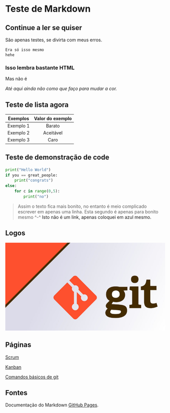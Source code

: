 # Teste de Markdown

## Continue a ler se quiser

São apenas testes, se divirta com meus erros.

````
Era só isso mesmo
hehe
````
### Isso lembra bastante HTML

Mas não é

*_Até aqui ainda não como que faço para mudar a cor._*

## Teste de lista agora

Exemplos | Valor do exemplo
---------|:--------:
Exemplo 1| Barato
Exemplo 2| Aceitável 
Exemplo 3| Caro

## Teste de demonstração de code
~~~~python
print("Hello World")
if you == great_people:
    print("congrats")
else:
    for c in range(0,5):
        print("no")
~~~~

>Assim o texto fica mais bonito, no entanto é meio complicado escrever em apenas uma linha.
>Esta segundo é apenas para bonito mesmo ^-^
<a> Isto não é um link, apenas coloquei em azul mesmo.
    
 ## Logos
 ![Git](Imagens/git.jpg)
 
 ## Páginas
 [Scrum](scrum.md)

 [Kanban](kanban.md)

 [Comandos básicos de git](comandos_basicos.md)
 
 ## Fontes

Documentação do Markdown [GitHub Pages](https://docs.github.com/pt/get-started/writing-on-github/getting-started-with-writing-and-formatting-on-github/basic-writing-and-formatting-syntax).

